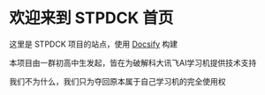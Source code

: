 # 欢迎来到 STPDCK 首页

这里是 STPDCK 项目的站点，使用 [Docsify](https://docsify.js.org) 构建

本项目由一群初高中生发起，皆在为破解科大讯飞AI学习机提供技术支持

我们不为什么，我们只为夺回原本属于自己学习机的完全使用权
